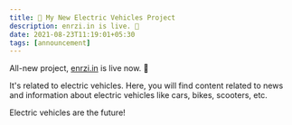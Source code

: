 ```yaml
---
title: 📢 My New Electric Vehicles Project
description: enrzi.in is live. 🔴
date: 2021-08-23T11:19:01+05:30
tags: [announcement]
---
```


All-new project, [enrzi.in](https://enrzi.in/) is live now. 🔴

It's related to electric vehicles. Here, you will find content related to news and information about electric vehicles like cars, bikes, scooters, etc.

Electric vehicles are the future!